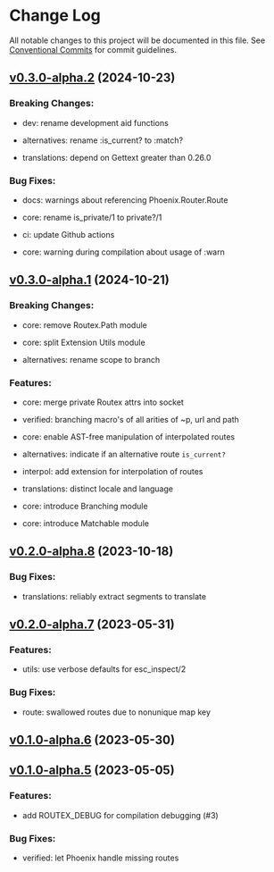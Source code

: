 # Change Log

All notable changes to this project will be documented in this file.
See [Conventional Commits](Https://conventionalcommits.org) for commit guidelines.

<!-- changelog -->

## [v0.3.0-alpha.2](https://github.com/BartOtten/routex/compare/v0.3.0-alpha.1...v0.3.0-alpha.2) (2024-10-23)
### Breaking Changes:

* dev: rename development aid functions

* alternatives: rename :is_current? to :match?

* translations: depend on Gettext greater than 0.26.0



### Bug Fixes:

* docs: warnings about referencing Phoenix.Router.Route

* core: rename is_private/1 to private?/1

* ci: update Github actions

* core: warning during compilation about usage of :warn

## [v0.3.0-alpha.1](https://github.com/BartOtten/routex/compare/v0.3.0-alpha.1...v0.3.0-alpha.1) (2024-10-21)
### Breaking Changes:

* core: remove Routex.Path module

* core: split Extension Utils module

* alternatives: rename scope to branch



### Features:

* core: merge private Routex attrs into socket

* verified: branching macro's of all arities of ~p, url and path

* core: enable AST-free manipulation of interpolated routes

* alternatives: indicate if an alternative route `is_current?`

* interpol: add extension for interpolation of routes

* translations: distinct locale and language

* core: introduce Branching module

* core: introduce Matchable module

## [v0.2.0-alpha.8](https://github.com/BartOtten/routex/compare/v0.2.0-alpha.7...v0.2.0-alpha.8) (2023-10-18)




### Bug Fixes:

* translations: reliably extract segments to translate

## [v0.2.0-alpha.7](https://github.com/BartOtten/routex/compare/v0.1.0-alpha.7...v0.2.0-alpha.7) (2023-05-31)




### Features:

* utils: use verbose defaults for esc_inspect/2

### Bug Fixes:

* route: swallowed routes due to nonunique map key

## [v0.1.0-alpha.6](https://github.com/BartOtten/routex/compare/v0.1.0-alpha.5...v0.1.0-alpha.6) (2023-05-30)




## [v0.1.0-alpha.5](https://github.com/BartOtten/routex/compare/v0.1.0-alpha.5...v0.1.0-alpha.5) (2023-05-05)




### Features:

* add ROUTEX_DEBUG for compilation debugging (#3)

### Bug Fixes:

* verified: let Phoenix handle missing routes
